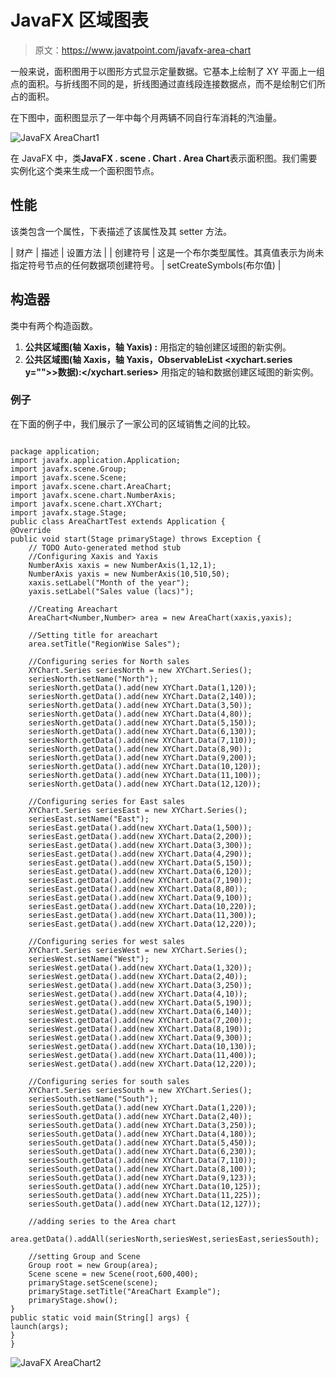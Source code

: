 # JavaFX 区域图表

> 原文：<https://www.javatpoint.com/javafx-area-chart>

一般来说，面积图用于以图形方式显示定量数据。它基本上绘制了 XY 平面上一组点的面积。与折线图不同的是，折线图通过直线段连接数据点，而不是绘制它们所占的面积。

在下图中，面积图显示了一年中每个月两辆不同自行车消耗的汽油量。

![JavaFX AreaChart1](../img/2b9bb2a903468f981f48f9960a2016c3.png)

在 JavaFX 中，类**JavaFX . scene . Chart . Area Chart**表示面积图。我们需要实例化这个类来生成一个面积图节点。

## 性能

该类包含一个属性，下表描述了该属性及其 setter 方法。

| 财产 | 描述 | 设置方法 |
| 创建符号 | 这是一个布尔类型属性。其真值表示为尚未指定符号节点的任何数据项创建符号。 | setCreateSymbols(布尔值) |

## 构造器

类中有两个构造函数。

1.  **公共区域图(轴 <x>Xaxis，轴 <y>Yaxis) :</y></x>** 用指定的轴创建区域图的新实例。
2.  **公共区域图(轴 <x>Xaxis，轴 <y>Yaxis，ObservableList <xychart.series y="">>数据):</xychart.series></y></x>** 用指定的轴和数据创建区域图的新实例。

### 例子

在下面的例子中，我们展示了一家公司的区域销售之间的比较。

```

package application;
import javafx.application.Application;
import javafx.scene.Group;
import javafx.scene.Scene;
import javafx.scene.chart.AreaChart;
import javafx.scene.chart.NumberAxis;
import javafx.scene.chart.XYChart;
import javafx.stage.Stage;
public class AreaChartTest extends Application {
@Override
public void start(Stage primaryStage) throws Exception {
	// TODO Auto-generated method stub
	//Configuring Xaxis and Yaxis
	NumberAxis xaxis = new NumberAxis(1,12,1);
	NumberAxis yaxis = new NumberAxis(10,510,50);
	xaxis.setLabel("Month of the year");
	yaxis.setLabel("Sales value (lacs)");

	//Creating Areachart
	AreaChart<Number,Number> area = new AreaChart(xaxis,yaxis);

	//Setting title for areachart 
	area.setTitle("RegionWise Sales");

	//Configuring series for North sales 
	XYChart.Series seriesNorth = new XYChart.Series();
	seriesNorth.setName("North");
	seriesNorth.getData().add(new XYChart.Data(1,120));
	seriesNorth.getData().add(new XYChart.Data(2,140));
	seriesNorth.getData().add(new XYChart.Data(3,50));
	seriesNorth.getData().add(new XYChart.Data(4,80));
	seriesNorth.getData().add(new XYChart.Data(5,150));
	seriesNorth.getData().add(new XYChart.Data(6,130));
	seriesNorth.getData().add(new XYChart.Data(7,110));
	seriesNorth.getData().add(new XYChart.Data(8,90));
	seriesNorth.getData().add(new XYChart.Data(9,200));
	seriesNorth.getData().add(new XYChart.Data(10,120));
	seriesNorth.getData().add(new XYChart.Data(11,100));
	seriesNorth.getData().add(new XYChart.Data(12,120));

	//Configuring series for East sales 
	XYChart.Series seriesEast = new XYChart.Series();
	seriesEast.setName("East");
	seriesEast.getData().add(new XYChart.Data(1,500));
	seriesEast.getData().add(new XYChart.Data(2,200));
	seriesEast.getData().add(new XYChart.Data(3,300));
	seriesEast.getData().add(new XYChart.Data(4,290));
	seriesEast.getData().add(new XYChart.Data(5,150));
	seriesEast.getData().add(new XYChart.Data(6,120));
	seriesEast.getData().add(new XYChart.Data(7,190));
	seriesEast.getData().add(new XYChart.Data(8,80));
	seriesEast.getData().add(new XYChart.Data(9,100));
	seriesEast.getData().add(new XYChart.Data(10,220));
	seriesEast.getData().add(new XYChart.Data(11,300));
	seriesEast.getData().add(new XYChart.Data(12,220));

	//Configuring series for west sales 
	XYChart.Series seriesWest = new XYChart.Series();
	seriesWest.setName("West");
	seriesWest.getData().add(new XYChart.Data(1,320));
	seriesWest.getData().add(new XYChart.Data(2,40));
	seriesWest.getData().add(new XYChart.Data(3,250));
	seriesWest.getData().add(new XYChart.Data(4,10));
	seriesWest.getData().add(new XYChart.Data(5,190));
	seriesWest.getData().add(new XYChart.Data(6,140));
	seriesWest.getData().add(new XYChart.Data(7,200));
	seriesWest.getData().add(new XYChart.Data(8,190));
	seriesWest.getData().add(new XYChart.Data(9,300));
	seriesWest.getData().add(new XYChart.Data(10,130));
	seriesWest.getData().add(new XYChart.Data(11,400));
	seriesWest.getData().add(new XYChart.Data(12,220));

	//Configuring series for south sales
	XYChart.Series seriesSouth = new XYChart.Series();
	seriesSouth.setName("South");
	seriesSouth.getData().add(new XYChart.Data(1,220));
	seriesSouth.getData().add(new XYChart.Data(2,40));
	seriesSouth.getData().add(new XYChart.Data(3,250));
	seriesSouth.getData().add(new XYChart.Data(4,180));
	seriesSouth.getData().add(new XYChart.Data(5,450));
	seriesSouth.getData().add(new XYChart.Data(6,230));
	seriesSouth.getData().add(new XYChart.Data(7,110));
	seriesSouth.getData().add(new XYChart.Data(8,100));
	seriesSouth.getData().add(new XYChart.Data(9,123));
	seriesSouth.getData().add(new XYChart.Data(10,125));
	seriesSouth.getData().add(new XYChart.Data(11,225));
	seriesSouth.getData().add(new XYChart.Data(12,127));

	//adding series to the Area chart 
	area.getData().addAll(seriesNorth,seriesWest,seriesEast,seriesSouth);

	//setting Group and Scene 
	Group root = new Group(area);
	Scene scene = new Scene(root,600,400);
	primaryStage.setScene(scene);
	primaryStage.setTitle("AreaChart Example");
	primaryStage.show();
}
public static void main(String[] args) {
launch(args);	
}
}

```

![JavaFX AreaChart2](../img/70b88b9399bda48dfcef3f8ab2abd01f.png)